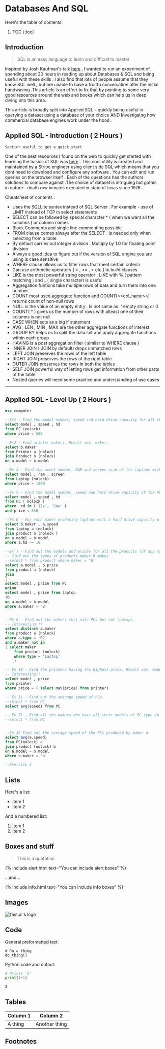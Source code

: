 # Databases And SQL 

Here's the table of contents:

1. TOC
{:toc}

## Introduction

> SQL is an easy language to learn and difficult to master 

Inspired by Josh Kaufman's talk [here](https://www.youtube.com/watch?v=5MgBikgcWnY) , I wanted to run an experiment of spending about 20 hours in reading up about Databases & SQL and being useful with these skills . I also find that lots of people assume that they know SQL well , but are unable to have a fruitfu conversation after the initial handwaving .This article is an effort to fix that by pointing to some very good resources around the web and books which can help us in deep diving into this area.

This article is broadly split into Applied SQL - quickly being useful in querying a dataset using a database of your choice AND Investigatng how commercial database engines work under the hood . 

## Applied SQL - Introduction ( 2 Hours )

    Section useful to get a quick start 

One of the best resources I found on the web to quickly get started with learning the basics of SQL was 
[here](https://www.selectstarsql.com/) . This cool utility is created and  maintained by a Stripe engineer using client side SQL which means that you dont need to download and configure any software . You can edit and run queries on the browser itself . Each of the questions has the authors solutions to compare against .The choice of dataset is intriguing but gothic in nature - death row inmates executed in state of texas since 1976 .

Cheatsheet of contents  :

- Uses the SQLLite syntax instead of SQL Server . For example - use of LIMIT instead of TOP in select statements
- SELECT can be followed by special character * ( when we want all the columns ) or column names  
- Block Comments and single line commenting possible 
- FROM clause comes always after the SELECT . Is needed only when selecting from a table 
- By default carries out integer division . Multiply by 1.0 for floating point division
- Always a good idea to figure out if the version of SQL engine you are using is case sensitive
- WHERE clause allows us to filter rows that meet certain criteria
- Can use arithmetic operators ( < , <= , > etc ) to build clauses
- LIKE is the most powerful string operator . LIKE with % ( pattern matching ) and _ ( single character) is useful
- Aggregation funtions take multiple rows of data and turn them into one number
- COUNT most used aggregate function and COUNT(<<col_name>>) returns count of non-null rows 
- NULL is the value of an empty entry . Is not same as '' empty string or 0
- COUNT( * ) gives us the number of rows with alteast one of their columns is not null 
- CASE WHEN acts as a big if statement 
- AVG , LEN , MIN , MAX are the other aggregate functions of interest 
- GROUP BY helps us to split the data set and apply aggregate functions within each group
- HAVING is a post aggregation filter ( similar to WHERE clause )
- INNER JOIN ( JOIN by default) drops unmatched rows 
- LEFT JOIN preserves the rows of the left table 
- RIGHT JOIN preserves the rows of the right table 
- OUTER JOIN preserves the rows in both the tables 
- SELF JOIN powerful way of letting rows get information from other parts of the table 
- Nested queries will need some practice and understanding of use cases

---

## Applied SQL - Level Up ( 2 Hours )

```SQL
use computer

--Ex1 - Find the model number, speed and hard drive capacity for all the PCs with prices below $500. Result set: model, speed, hd.
select model , speed , hd
from PC (nolock)
where price < 500

--Ex2 - Find printer makers. Result set: maker.
select b.maker
from Printer a (nolock)
join Product b (nolock)
on a.model = b.model

--Ex 3 - Find the model number, RAM and screen size of the laptops with prices over $1000.
select model , ram , screen 
from Laptop (nolock)
where price > 1000

--Ex 5 - Find the model number, speed and hard drive capacity of the PCs having 12x CD and prices less than $600 or having 24x CD and prices less than $600.
select model , speed , hd 
from PC ( nolock )
where  cd in ('12x', '24x' )
and price < 600 

--Ex 6 - For each maker producing laptops with a hard drive capacity of 10 Gb or higher, find the speed of such laptops. Result set: maker, speed.
select b.maker , a.speed 
from laptop a (nolock)  
join product b (nolock ) 
on a.model = b.model 
where a.hd >= 10

--Ex 7 - Find out the models and prices for all the products (of any type) produced by maker B
-- find out the types of products maker B makes 
--select * from product where maker = 'B'
select a.model , b.price
from product a (nolock)
join
( 
select model , price from PC 
union 
select model , price from laptop
)b 
on a.model = b.model
where a.maker = 'B'


--Ex 8 - Find out the makers that sale PCs but not laptops.
-- Interesting !!
select distinct a.maker 
from product a (nolock)
where a.type = 'PC'
and a.maker not in 
( select maker
	from product (nolock)
	where type = 'Laptop'
	)

-- Ex 10 - Find the printers having the highest price. Result set: model, price.
-- Interesting!!
select model , price 
from printer
where price = ( select max(price) from printer)

-- Ex 11 - Find out the average speed of PCs.
--select * from PC
select avg(speed) from PC

-- Ex 71 - Find all the makers who have all their models of PC type in the PC table
--select * from PC


--Ex 13 Find out the average speed of the PCs produced by maker A.
select avg(a.speed) 
from PC(nolock) a 
join product (nolock) b 
on a.model = b.model 
where b.maker = 'a'

--Exercise 3
```




## Lists

Here's a list:

- item 1
- item 2

And a numbered list:

1. item 1
1. item 2

## Boxes and stuff

> This is a quotation

{% include alert.html text="You can include alert boxes" %}

...and...

{% include info.html text="You can include info boxes" %}

## Images

![](/images/logo.png "fast.ai's logo")

## Code

General preformatted text:

    # Do a thing
    do_thing()

Python code and output:

```python
# Prints '2'
print(1+1)
```

    2

## Tables

| Column 1 | Column 2 |
|-|-|
| A thing | Another thing |

## Footnotes

[^1]: This is the footnote.

